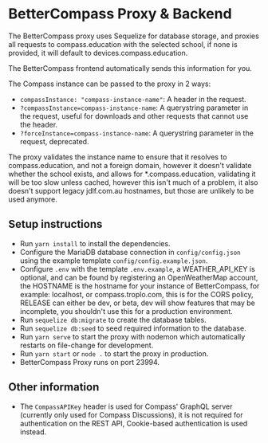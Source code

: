 # BetterCompass Proxy & Backend

The BetterCompass proxy uses Sequelize for database storage, and proxies all
requests to compass.education with the selected school, if none is provided, it
will default to devices.compass.education.

The BetterCompass frontend automatically sends this information for you.

The Compass instance can be passed to the proxy in 2 ways:

- `compassInstance: "compass-instance-name"`: A header in the request.
- `?compassInstance=compass-instance-name`: A querystring parameter in the
  request, useful for downloads and other requests that cannot use the header.
- `?forceInstance=compass-instance-name`: A querystring parameter in the
    request, deprecated.

The proxy validates the instance name to ensure that it resolves to
compass.education, and not a foreign domain, however it doesn't validate whether
the school exists, and allows for *.compass.education, validating it will be
too slow unless cached, however this isn't much of a problem, it also doesn't
support legacy jdlf.com.au hostnames, but those are unlikely to be used anymore.

## Setup instructions

- Run `yarn install` to install the dependencies.
- Configure the MariaDB database connection in `config/config.json` using the
  example template `config/config.example.json`.
- Configure `.env` with the template `.env.example`, a WEATHER_API_KEY is
  optional, and can be found by registering an OpenWeatherMap account, the
  HOSTNAME is the hostname for your instance of BetterCompass, for example:
  localhost, or compass.troplo.com, this is for the CORS policy, RELEASE can
  either be dev, or beta, dev will show features that may be incomplete, you
  shouldn't use this for a production environment.
- Run `sequelize db:migrate` to create the database tables.
- Run `sequelize db:seed` to seed required information to the database.
- Run `yarn serve` to start the proxy with nodemon which automatically restarts
  on file-change for development.
- Run `yarn start` or `node .` to start the proxy in production.
- BetterCompass Proxy runs on port 23994.

## Other information

- The `CompassAPIKey` header is used for Compass' GraphQL server (currently only
  used for Compass Discussions), it is not required for authentication on the
  REST API, Cookie-based authentication is used instead.
